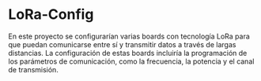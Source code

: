 # LoRa-Config
En este proyecto se configurarían varias boards con tecnología LoRa para que puedan comunicarse entre sí y transmitir datos a través de largas distancias. La configuración de estas boards incluiría la programación de los parámetros de comunicación, como la frecuencia, la potencia y el canal de transmisión.
